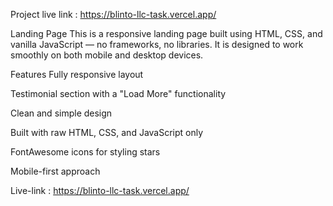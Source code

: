 Project live link : https://blinto-llc-task.vercel.app/

Landing Page
This is a responsive landing page built using HTML, CSS, and vanilla JavaScript — no frameworks, no libraries.
It is designed to work smoothly on both mobile and desktop devices.

Features
Fully responsive layout

Testimonial section with a "Load More" functionality

Clean and simple design

Built with raw HTML, CSS, and JavaScript only

FontAwesome icons for styling stars

Mobile-first approach


Live-link : https://blinto-llc-task.vercel.app/
